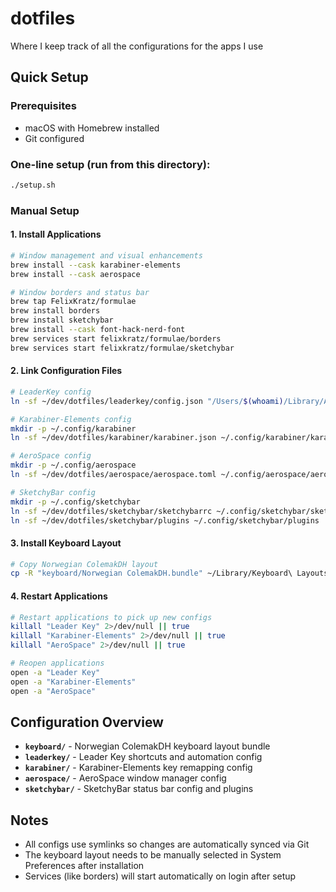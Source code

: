 # dotfiles
Where I keep track of all the configurations for the apps I use

## Quick Setup

### Prerequisites
- macOS with Homebrew installed
- Git configured

### One-line setup (run from this directory):
```bash
./setup.sh
```

### Manual Setup

#### 1. Install Applications
```bash
# Window management and visual enhancements
brew install --cask karabiner-elements
brew install --cask aerospace

# Window borders and status bar
brew tap FelixKratz/formulae
brew install borders
brew install sketchybar
brew install --cask font-hack-nerd-font
brew services start felixkratz/formulae/borders
brew services start felixkratz/formulae/sketchybar
```

#### 2. Link Configuration Files
```bash
# LeaderKey config
ln -sf ~/dev/dotfiles/leaderkey/config.json "/Users/$(whoami)/Library/Application Support/Leader Key/config.json"

# Karabiner-Elements config
mkdir -p ~/.config/karabiner
ln -sf ~/dev/dotfiles/karabiner/karabiner.json ~/.config/karabiner/karabiner.json

# AeroSpace config
mkdir -p ~/.config/aerospace
ln -sf ~/dev/dotfiles/aerospace/aerospace.toml ~/.config/aerospace/aerospace.toml

# SketchyBar config
mkdir -p ~/.config/sketchybar
ln -sf ~/dev/dotfiles/sketchybar/sketchybarrc ~/.config/sketchybar/sketchybarrc
ln -sf ~/dev/dotfiles/sketchybar/plugins ~/.config/sketchybar/plugins
```

#### 3. Install Keyboard Layout
```bash
# Copy Norwegian ColemakDH layout
cp -R "keyboard/Norwegian ColemakDH.bundle" ~/Library/Keyboard\ Layouts/
```

#### 4. Restart Applications
```bash
# Restart applications to pick up new configs
killall "Leader Key" 2>/dev/null || true
killall "Karabiner-Elements" 2>/dev/null || true
killall "AeroSpace" 2>/dev/null || true

# Reopen applications
open -a "Leader Key"
open -a "Karabiner-Elements" 
open -a "AeroSpace"
```

## Configuration Overview

- **`keyboard/`** - Norwegian ColemakDH keyboard layout bundle
- **`leaderkey/`** - Leader Key shortcuts and automation config
- **`karabiner/`** - Karabiner-Elements key remapping config
- **`aerospace/`** - AeroSpace window manager config
- **`sketchybar/`** - SketchyBar status bar config and plugins

## Notes

- All configs use symlinks so changes are automatically synced via Git
- The keyboard layout needs to be manually selected in System Preferences after installation
- Services (like borders) will start automatically on login after setup
